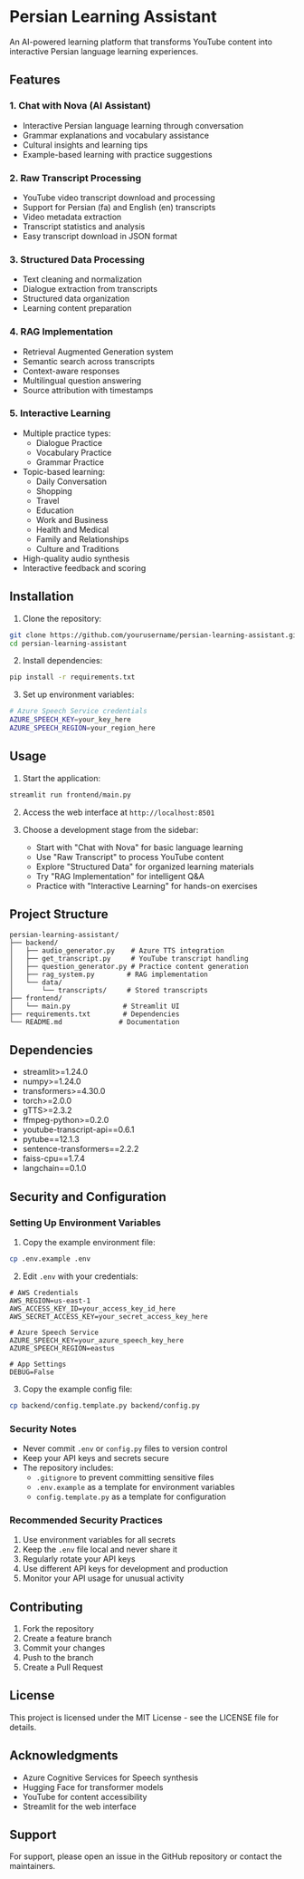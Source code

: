 # Persian Learning Assistant 

An AI-powered learning platform that transforms YouTube content into interactive Persian language learning experiences.

## Features

### 1. Chat with Nova (AI Assistant)
- Interactive Persian language learning through conversation
- Grammar explanations and vocabulary assistance
- Cultural insights and learning tips
- Example-based learning with practice suggestions

### 2. Raw Transcript Processing
- YouTube video transcript download and processing
- Support for Persian (fa) and English (en) transcripts
- Video metadata extraction
- Transcript statistics and analysis
- Easy transcript download in JSON format

### 3. Structured Data Processing
- Text cleaning and normalization
- Dialogue extraction from transcripts
- Structured data organization
- Learning content preparation

### 4. RAG Implementation
- Retrieval Augmented Generation system
- Semantic search across transcripts
- Context-aware responses
- Multilingual question answering
- Source attribution with timestamps

### 5. Interactive Learning
- Multiple practice types:
  - Dialogue Practice
  - Vocabulary Practice
  - Grammar Practice
- Topic-based learning:
  - Daily Conversation
  - Shopping
  - Travel
  - Education
  - Work and Business
  - Health and Medical
  - Family and Relationships
  - Culture and Traditions
- High-quality audio synthesis
- Interactive feedback and scoring

## Installation

1. Clone the repository:
```bash
git clone https://github.com/yourusername/persian-learning-assistant.git
cd persian-learning-assistant
```

2. Install dependencies:
```bash
pip install -r requirements.txt
```

3. Set up environment variables:
```bash
# Azure Speech Service credentials
AZURE_SPEECH_KEY=your_key_here
AZURE_SPEECH_REGION=your_region_here
```

## Usage

1. Start the application:
```bash
streamlit run frontend/main.py
```

2. Access the web interface at `http://localhost:8501`

3. Choose a development stage from the sidebar:
   - Start with "Chat with Nova" for basic language learning
   - Use "Raw Transcript" to process YouTube content
   - Explore "Structured Data" for organized learning materials
   - Try "RAG Implementation" for intelligent Q&A
   - Practice with "Interactive Learning" for hands-on exercises

## Project Structure

```
persian-learning-assistant/
├── backend/
│   ├── audio_generator.py    # Azure TTS integration
│   ├── get_transcript.py     # YouTube transcript handling
│   ├── question_generator.py # Practice content generation
│   ├── rag_system.py        # RAG implementation
│   └── data/
│       └── transcripts/     # Stored transcripts
├── frontend/
│   └── main.py             # Streamlit UI
├── requirements.txt        # Dependencies
└── README.md              # Documentation
```

## Dependencies

- streamlit>=1.24.0
- numpy>=1.24.0
- transformers>=4.30.0
- torch>=2.0.0
- gTTS>=2.3.2
- ffmpeg-python>=0.2.0
- youtube-transcript-api==0.6.1
- pytube==12.1.3
- sentence-transformers==2.2.2
- faiss-cpu==1.7.4
- langchain==0.1.0

## Security and Configuration

### Setting Up Environment Variables

1. Copy the example environment file:
```bash
cp .env.example .env
```

2. Edit `.env` with your credentials:
```env
# AWS Credentials
AWS_REGION=us-east-1
AWS_ACCESS_KEY_ID=your_access_key_id_here
AWS_SECRET_ACCESS_KEY=your_secret_access_key_here

# Azure Speech Service
AZURE_SPEECH_KEY=your_azure_speech_key_here
AZURE_SPEECH_REGION=eastus

# App Settings
DEBUG=False
```

3. Copy the example config file:
```bash
cp backend/config.template.py backend/config.py
```

### Security Notes

- Never commit `.env` or `config.py` files to version control
- Keep your API keys and secrets secure
- The repository includes:
  - `.gitignore` to prevent committing sensitive files
  - `.env.example` as a template for environment variables
  - `config.template.py` as a template for configuration

### Recommended Security Practices

1. Use environment variables for all secrets
2. Keep the `.env` file local and never share it
3. Regularly rotate your API keys
4. Use different API keys for development and production
5. Monitor your API usage for unusual activity

## Contributing

1. Fork the repository
2. Create a feature branch
3. Commit your changes
4. Push to the branch
5. Create a Pull Request

## License

This project is licensed under the MIT License - see the LICENSE file for details.

## Acknowledgments

- Azure Cognitive Services for Speech synthesis
- Hugging Face for transformer models
- YouTube for content accessibility
- Streamlit for the web interface

## Support

For support, please open an issue in the GitHub repository or contact the maintainers.